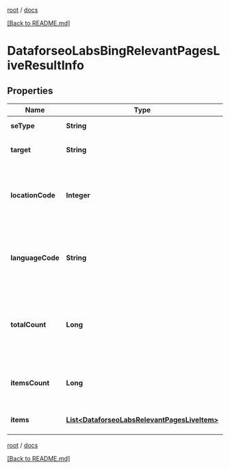[root](./../ "root") / [docs](./ "docs")

[[Back to README.md]](./../README.md "[Back to README.md]")

# DataforseoLabsBingRelevantPagesLiveResultInfo

## Properties

| Name | Type | Description | Notes |
|------------ | ------------- | ------------- | -------------|
|**seType** | **String** | search engine type |  [optional] |
|**target** | **String** | target domain in a POST array |  [optional] |
|**locationCode** | **Integer** | location code in a POST array if there is no data, then the value is null |  [optional] |
|**languageCode** | **String** | language code in a POST array if there is no data, then the value is null |  [optional] |
|**totalCount** | **Long** | total amount of results in our database relevant to your request |  [optional] |
|**itemsCount** | **Long** | the number of results returned in the items array |  [optional] |
|**items** | [**List&lt;DataforseoLabsRelevantPagesLiveItem&gt;**](DataforseoLabsRelevantPagesLiveItem.md) | relevant pages and related data |  [optional] |

[root](./../ "root") / [docs](./ "docs")

[[Back to README.md]](./../README.md "[Back to README.md]")